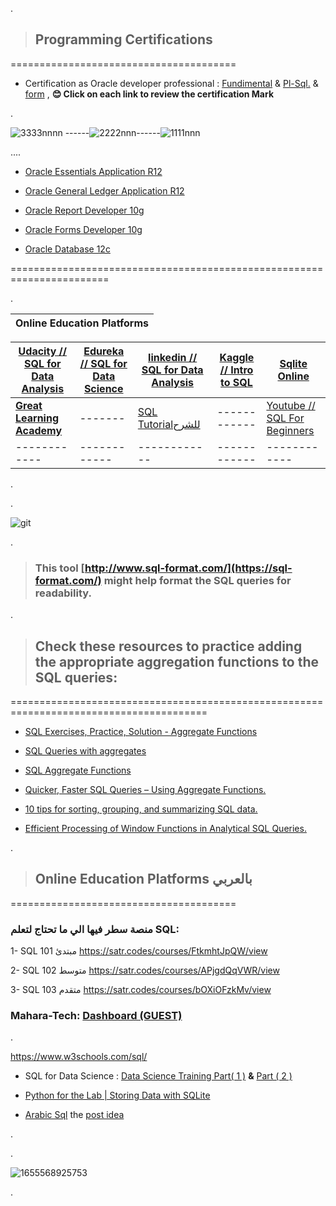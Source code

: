 .



> ## Programming Certifications



   =======================================
   
   

- Certification as Oracle developer professional  : [Fundimental](https://github.com/nancyalaswad90/Certifications/blob/main/Certification%20as%20FundimentalOracle%20developer%20professional%20%20.md) & [Pl-Sql.](https://github.com/nancyalaswad90/Certifications/blob/main/Certification%20as%20pl-sql.%20Oracle%20developer%20professional%20.md) & [form](https://github.com/nancyalaswad90/Certifications/blob/main/Certification%20as%20form%20Oracle%20developer%20professional%20.md) , **😊 Click on each link to review the certification Mark**

.

![3333nnnn](https://user-images.githubusercontent.com/36210723/160532955-94025405-3b80-4879-950b-87b94a727ec0.png) ------![2222nnn](https://user-images.githubusercontent.com/36210723/160533459-d518d4dd-21a0-4930-9874-16f3fb5f1f85.png)------![1111nnn](https://user-images.githubusercontent.com/36210723/160533289-18eb153e-b7c1-45e3-b053-9c6c1620bc23.png)







....

- [Oracle Essentials Application R12](https://github.com/nancyalaswad90/Certifications/blob/main/Oracle%20Essentials%20Application%20R12.md)



- [Oracle General Ledger Application R12](https://github.com/nancyalaswad90/Certifications/blob/main/Oracle%20General%20Ledger%20Application%20R12.md)


- [Oracle Report Developer 10g](https://github.com/nancyalaswad90/Certifications/blob/main/Oracle%20Report%20Developer%2010g.md)



- [Oracle Forms Developer 10g](https://github.com/nancyalaswad90/Certifications/blob/main/Oracle%20Forms%20Developer%2010g.md)



- [Oracle Database 12c](https://github.com/nancyalaswad90/Certifications/blob/main/Oracle%20Database%2012c.md)





=======================================================================


.



| **Online Education Platforms**|
 | ------------ | 

| **[Udacity //  SQL for Data Analysis](https://classroom.udacity.com/courses/ud198)** |**[Edureka // SQL for Data Science](https://www.youtube.com/watch?v=HTj7IpsEY5g)**|  **[linkedin  //  SQL for Data Analysis](https://www.linkedin.com/learning/sql-for-data-analysis)**  | **[Kaggle // Intro to SQL](https://www.kaggle.com/learn/intro-to-sql)**| [Sqlite Online](https://sqliteonline.com/) |
| ------------ |  ------------ |------------ | ------------ | ------------ |
|  **[Great Learning Academy](https://www.mygreatlearning.com/academy/learn-for-free/courses/data-science-foundations)**    | -------| [SQL Tutorialللشرح ](https://www.geeksforgeeks.org/sql-tutorial/)  | ------------ |  [ Youtube // SQL For Beginners](https://www.youtube.com/playlist?list=PLEiEAq2VkUUKL3yPbn8yWnatjUg0P0I-Z)  | 
| ------------ | ------------ |------------ | ------------ | ------------ |


.

.

![git](https://user-images.githubusercontent.com/36210723/168467385-257b457e-fcf3-4173-b0e4-2f5760e584db.jpg)


.


> ### This tool [http://www.sql-format.com/](https://sql-format.com/) might help format the SQL queries for readability.



.

> ## Check these resources to practice adding the appropriate aggregation functions to the SQL queries:


========================================================================================



-  [SQL Exercises, Practice, Solution - Aggregate Functions](https://www.w3resource.com/sql-exercises/sql-aggregate-functions.php)



- [SQL Queries with aggregates](https://sqlbolt.com/lesson/select_queries_with_aggregates)


-  [SQL Aggregate Functions](https://mode.com/sql-tutorial/sql-aggregate-functions/)


- [Quicker, Faster SQL Queries – Using Aggregate Functions.](https://www.udemy.com/blog/sql-aggregate-functions/)
 


- [10 tips for sorting, grouping, and summarizing SQL data.](https://www.techrepublic.com/article/10-tips-for-sorting-grouping-and-summarizing-sql-data/)
 



 - [Efficient Processing of Window Functions in Analytical SQL Queries.](http://www.vldb.org/pvldb/vol8/p1058-leis.pdf)
  
  

.

> ## Online Education Platforms بالعربي 



   =======================================
   
   
###  منصة سطر فيها الي ما  تحتاج لتعلم SQL:



1- SQL 101 مبتدئ https://satr.codes/courses/FtkmhtJpQW/view

2- SQL 102 متوسط https://satr.codes/courses/APjgdQqVWR/view

3- SQL 103 متقدم https://satr.codes/courses/bOXiOFzkMv/view




###  Mahara-Tech: [Dashboard (GUEST)](https://maharatech.gov.eg/?)







. 

https://www.w3schools.com/sql/




- SQL for Data Science :  [ Data Science Training Part( 1 )](https://www.youtube.com/watch?v=HTj7IpsEY5g) **&**  [Part ( 2 )](https://www.youtube.com/watch?v=HjbiIlokvwk) 




- [Python for the Lab | Storing Data with SQLite](https://www.pythonforthelab.com/blog/storing-data-with-sqlite/)



- [Arabic Sql](https://media-exp1.licdn.com/dms/document/C561FAQGLFEKPmRnJBA/feedshare-document-pdf-analyzed/0/1650981455004?e=2147483647&v=beta&t=d5DChi0SLnCIK4dkITDpLJeZqrpgbtDGFzo5WAEayXE)  the [post idea](https://www.linkedin.com/posts/eslamabdelglil_sql-%D8%A8%D8%A7%D9%84%D8%B9%D8%B1%D8%A8%D9%8A-activity-6924718125024243713-HiIO/?utm_source=linkedin_share&utm_medium=android_app)

.


.


![1655568925753](https://user-images.githubusercontent.com/36210723/175386007-7765b971-606b-4314-bb8f-2e6204d5342c.jpg)


.

